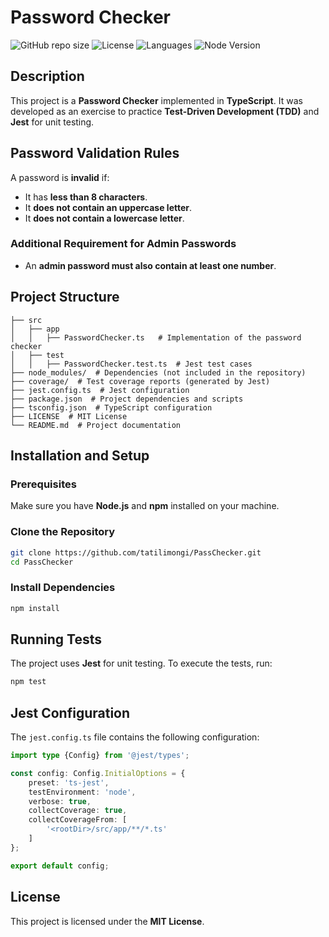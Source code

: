 # Password Checker

![GitHub repo size](https://img.shields.io/github/repo-size/tatilimongi/PassChecker)
![License](https://img.shields.io/github/license/tatilimongi/PassChecker?style=flat-square)
![Languages](https://img.shields.io/github/languages/top/tatilimongi/PassChecker)
![Node Version](https://img.shields.io/node/v/jest)



## Description
This project is a **Password Checker** implemented in **TypeScript**. It was developed as an exercise to practice **Test-Driven Development (TDD)** and **Jest** for unit testing.

## Password Validation Rules
A password is **invalid** if:
- It has **less than 8 characters**.
- It **does not contain an uppercase letter**.
- It **does not contain a lowercase letter**.

### Additional Requirement for Admin Passwords
- An **admin password must also contain at least one number**.

## Project Structure
```
├── src
│   ├── app
│   │   ├── PasswordChecker.ts   # Implementation of the password checker
│   ├── test
│   │   ├── PasswordChecker.test.ts  # Jest test cases
├── node_modules/  # Dependencies (not included in the repository)
├── coverage/  # Test coverage reports (generated by Jest)
├── jest.config.ts  # Jest configuration
├── package.json  # Project dependencies and scripts
├── tsconfig.json  # TypeScript configuration
├── LICENSE  # MIT License
└── README.md  # Project documentation
```

## Installation and Setup
### Prerequisites
Make sure you have **Node.js** and **npm** installed on your machine.

### Clone the Repository
```sh
git clone https://github.com/tatilimongi/PassChecker.git
cd PassChecker
```

### Install Dependencies
```sh
npm install
```

## Running Tests
The project uses **Jest** for unit testing. To execute the tests, run:
```sh
npm test
```

## Jest Configuration
The `jest.config.ts` file contains the following configuration:
```typescript
import type {Config} from '@jest/types';

const config: Config.InitialOptions = {
    preset: 'ts-jest',
    testEnvironment: 'node',
    verbose: true,
    collectCoverage: true,
    collectCoverageFrom: [
        '<rootDir>/src/app/**/*.ts'
    ]
};

export default config;
```

## License
This project is licensed under the **MIT License**.
